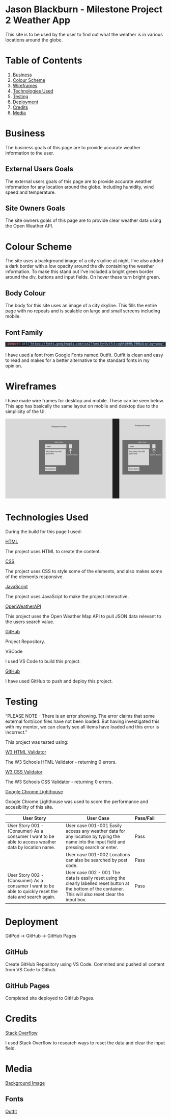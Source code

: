 # Jason Blackburn - Milestone Project 2 Weather App

This site is to be used by the user to find out what the weather is in various locations around the globe.

# Table of Contents

1. [Business](#business)
2. [Colour Scheme](#color-scheme)
3. [Wireframes](#wireframes)
4. [Technologies Used](#technologies-used)
5. [Testing](#testing)
6. [Deployment](#deployment)
7. [Credits](#credits)
8. [Media](#media)

# Business <a name="business"></a>

The business goals of this page are to provide accurate weather information to the user.

## External Users Goals

The external users goals of this page are to provide accurate weather information for any location around the globe. Including humidity, wind speed and temperature.

## Site Owners Goals

The site owners goals of this page are to provide clear weather data using the Open Weather API.

# Colour Scheme <a name="color-scheme"></a>

The site uses a background image of a city skyline at night. I've also added a dark border with a low opacity around the div containing the weather information. To make this stand out I've included a bright green border around the div, buttons and input fields. On hover these turn bright green.

## Body Colour

The body for this site uses an image of a city skyline. This fills the entire page with no repeats and is scalable on large and small screens including mobile.

## Font Family

![image](readMeImgs/Screenshot%202023-02-23%20at%2012.09.48.png)

I have used a font from Google Fonts named Outfit. Outfit is clean and easy to read and makes for a better alternative to the standard fonts in my opinion.

# Wireframes <a name="wireframes"></a>

I have made wire frames for desktop and mobile. These can be seen below. This app has basically the same layout on mobile and desktop due to the simplicity of the UI.

![image](<readMeImgs/milestoneProject2%20Desktop%20Wireframe%20(1).png>)

# Technologies Used <a name="technologies-used"></a>

During the build for this page I used:

[HTML](https://developer.mozilla.org/en-US/docs/Glossary/HTML5)

The project uses HTML to create the content.

[CSS](https://developer.mozilla.org/en-US/docs/Web/CSS)

The project uses CSS to style some of the elements, and also makes some of the elements responsive.

[JavaScript](https://developer.mozilla.org/en-US/docs/Web/JavaScript)

The project uses JavaScipt to make the project interactive.

[OpenWeatherAPI](https://openweathermap.org/)

This project uses the Open Weather Map API to pull JSON data relevant to the users search value.

[GitHub](https://github.com/)

Project Repository.

VSCode

I used VS Code to build this project.

[GitHub](https://github.com/JBlackburn94/weatherApp)

I have used GitHub to push and deploy this project.

# Testing <a name="testing"></a>

“PLEASE NOTE - There is an error showing. The error claims that some external font/icon files have not been loaded. But having investigated this with my mentor, we can clearly see all items have loaded and this error is incorrect.”

This project was tested using:

[W3 HTML Validator](https://validator.w3.org/)

The W3 Schools HTML Validator - returning 0 errors.

[W3 CSS Validator](https://jigsaw.w3.org/css-validator/)

The W3 Schools CSS Validator - returning 0 errors.

[Google Chrome Lighthouse](https://developer.chrome.com/docs/lighthouse/overview/)

Google Chrome Lighthouse was used to score the performance and accesibility of this site.

| User Story                                                                                              | User Case                                                                                                                                                      | Pass/Fail |     |     |
| ------------------------------------------------------------------------------------------------------- | -------------------------------------------------------------------------------------------------------------------------------------------------------------- | --------- | --- | --- |
| User Story 001 - (Consumer) As a consumer I want to be able to access weather data by location name.    | User case 001-001 Easily access any weather data for any location by typing the name into the input field and pressing search or enter.                        | Pass      |     |     |
|                                                                                                         | User case 001-002 Locations can also be searched by post code.                                                                                                 | Pass      |     |     |
| User Story 002 - (Consumer) As a consumer I want to be able to quickly reset the data and search again. | User case 002 - 001 The data is easily reset using the clearly labelled reset button at the bottom of the container. This will also reset clear the input box. | Pass      |     |     |

# Deployment <a name="deployment"></a>

GitPod -> GitHub -> GitHub Pages

## GitHub

Create GitHub Repository using VS Code. Commited and pushed all content from VS Code to Github.

## GitHub Pages

Completed site deployed to GitHub Pages.

# Credits <a name="credits"></a>

[Stack Overflow](https://stackoverflow.com/)

I used Stack Overflow to research ways to reset the data and clear the input field.

# Media <a name="media"></a>

[Background Image](https://unsplash.com/)

## Fonts

[Outfit](https://fonts.google.com/specimen/Outfit)
